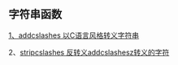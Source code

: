 ## 字符串函数

[1、addcslashes 以C语言风格转义字符串](/qi-3001-han-shu/er-3001-zi-fu-chuan-han-shu/1addcslashes.md)

2、[stripcslashes 反转义addcslashesz转义的字符](/qi-3001-han-shu/er-3001-zi-fu-chuan-han-shu/2stripcslashes.md)

